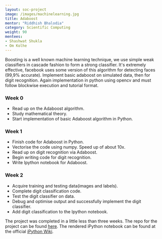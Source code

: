 ```yaml
---
layout: soc-project
image: /images/machinelearning.jpg
title: Adaboost
mentor: "Riddhish Bhalodia"
category: Scientific Computing
weight: 90
mentees:
- Shashwat Shukla
- Om Kolhe
---
```


Boosting is a well known machine learning technique, we use simple weak classifiers in cascade fashion to form a strong classifier. It's extremely effective, facebook uses some version of this algorithm for detecting faces (99,9% accurate). Implement basic adaboost on simulated data, then for digit recognition. Again implementation in python using opencv and must follow blockwise execution and tutorial format.

### Week 0 
 * Read up on the Adaboost algorithm.
 * Study mathematical theory. 
 * Start implementation of basic Adaboost algorithm in Python.

### Week 1
 * Finish code for Adaboost in Python.
 * Vectorise the code using numpy. Speed up of about 10x. 
 * Read up on digit recognition via Adaboost.
 * Begin writing code for digit recognition.
 * Write Ipython notebook for Adaboost.

### Week 2
* Acquire training and testing data(images and labels).
* Complete digit classification code.
* Test the digit classifier on data. 
* Debug and optimise output and successfully implement the digit classifier.
* Add digit classification to the Ipython notebook.

The project was completed in a little less than three weeks. 
The repo for the project can be found [here](https://github.com/riddhishb/ipython-notebooks/tree/master/Adaboost).
The rendered iPython notebook can be found at the official [iPython Wiki](https://github.com/ipython/ipython/wiki/A-gallery-of-interesting-IPython-Notebooks#statistics-machine-learning-and-data-science).
